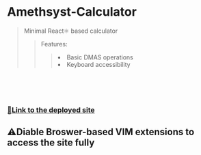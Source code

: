 # Amethsyst-Calculator
> Minimal React⚛️ based calculator
>> Features:
>>> <li>Basic DMAS operations <br>
>>> <li> Keyboard accessibility
<br>
<br>
<br>

### <a href="https://amethyst-calculator.netlify.app/">🔗Link to the deployed site</a>

## ⚠Diable Broswer-based VIM extensions to access the site fully